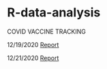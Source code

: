 # R-data-analysis
COVID VACCINE TRACKING

12/19/2020 [Report](https://codebydom.github.io/covid-19-vaccine-tracking/ "COVID VACCINE TRACKING")

12/21/2020 [Report](https://codebydom.github.io/covid-19-vaccine-tracking/ "COVID VACCINE TRACKING")
